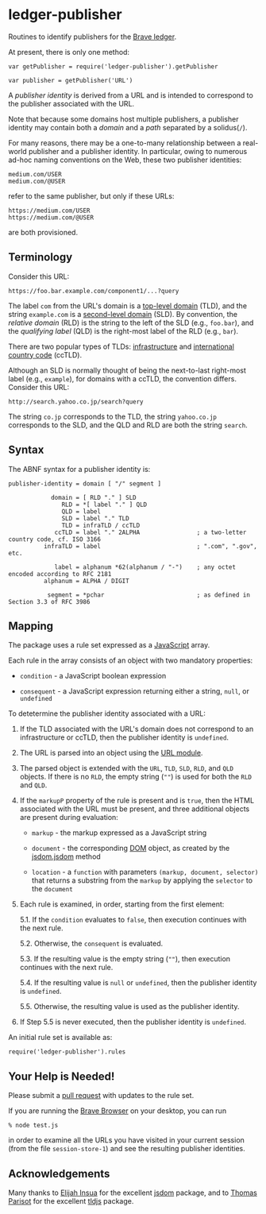 # ledger-publisher
Routines to identify publishers for the [Brave ledger](https://github.com/brave/ledger).

At present,
there is only one method:

    var getPublisher = require('ledger-publisher').getPublisher

    var publisher = getPublisher('URL')

A _publisher identity_ is derived from a URL and is intended to correspond to the publisher associated with the URL.

Note that because some domains host multiple publishers,
a publisher identity may contain both a _domain_ and a _path_ separated by a solidus(`/`).

For many reasons,
there may be a one-to-many relationship between a real-world publisher and a publisher identity.
In particular,
owing to numerous ad-hoc naming conventions on the Web,
these two publisher identities:

    medium.com/USER
    medium.com/@USER

refer to the same publisher,
but only if these URLs:

    https://medium.com/USER
    https://medium.com/@USER

are both provisioned.

## Terminology
Consider this URL:

    https://foo.bar.example.com/component1/...?query

The label `com` from the URL's domain is a [top-level domain](https://en.wikipedia.org/wiki/Top-level_domain) (TLD),
and the string `example.com` is a [second-level domain](https://en.wikipedia.org/wiki/Second-level_domain) (SLD).
By convention,
the _relative domain_ (RLD) is the string to the left of the SLD (e.g., `foo.bar`),
and the _qualifying label_ (QLD) is the right-most label of the RLD (e.g., `bar`).

There are two popular types of TLDs:
[infrastructure](https://en.wikipedia.org/wiki/Top-level_domain#Infrastructure_domain)
and [international country code](https://en.wikipedia.org/wiki/Internationalized_country_code_top-level_domain) (ccTLD).

Although an SLD is normally thought of being the next-to-last right-most label (e.g., `example`),
for domains with a ccTLD,
the convention differs.
Consider this URL:

    http://search.yahoo.co.jp/search?query

The string `co.jp` corresponds to the TLD, the string `yahoo.co.jp` corresponds to the SLD,
and the QLD and RLD are both the string `search`.

## Syntax
The ABNF syntax for a publisher identity is:

    publisher-identity = domain [ "/" segment ]

                domain = [ RLD "." ] SLD
                   RLD = *[ label "." ] QLD
                   QLD = label
                   SLD = label "." TLD
                   TLD = infraTLD / ccTLD
                 ccTLD = label "." 2ALPHA                ; a two-letter country code, cf. ISO 3166
              infraTLD = label                           ; ".com", ".gov", etc.

                 label = alphanum *62(alphanum / "-")    ; any octet encoded according to RFC 2181
              alphanum = ALPHA / DIGIT

               segment = *pchar                          ; as defined in Section 3.3 of RFC 3986

## Mapping
The package uses a rule set expressed as a [JavaScript](https://en.wikipedia.org/wiki/JavaScript) array.

Each rule in the array consists of an object with two mandatory properties:

* `condition` - a JavaScript boolean expression

* `consequent` - a JavaScript expression returning either a string, `null`, or `undefined`

To detetermine the publisher identity associated with a URL:

1. If the TLD associated with the URL's domain does not correspond to an infrastructure or ccTLD,
then the publisher identity is `undefined`.

2. The URL is parsed into an object using the [URL module](https://nodejs.org/api/url.html).

3. The parsed object is extended with the `URL`, `TLD`, `SLD`, `RLD`, and `QLD` objects.
If there is no `RLD`, the empty string (`""`) is used for both the `RLD` and `QLD`.

4. If the `markupP` property of the rule is present and is `true`,
then the HTML associated with the URL must be present,
and three additional objects are present during evaluation:

    * `markup` - the markup expressed as a JavaScript string

    * `document` - the corresponding [DOM](https://en.wikipedia.org/wiki/Document_Object_Model) object,
as created by the [jsdom.jsdom](https://github.com/tmpvar/jsdom) method

    * `location` - a `function` with parameters `(markup, document, selector)` that returns a substring from the `markup` by
applying the `selector` to the `document`

5. Each rule is examined, in order, starting from the first element:

    5.1. If the `condition` evaluates to `false`,
then execution continues with the next rule.

    5.2. Otherwise,
the `consequent` is evaluated.

    5.3. If the resulting value is the empty string (`""`),
then execution continues with the next rule.

    5.4. If the resulting value is `null` or `undefined`,
then the publisher identity is `undefined`.

    5.5. Otherwise,
the resulting value is used as the publisher identity.

6. If Step 5.5 is never executed,
then the publisher identity is `undefined`.

An initial rule set is available as:

    require('ledger-publisher').rules

## Your Help is Needed!
Please submit a [pull request](https://github.com/brave/ledger-publisher/pulls) with updates to the rule set.

If you are running the [Brave Browser](https://brave.com/downloads.html) on your desktop,
you can run

    % node test.js

in order to examine all the URLs you have visited in your current session (from the file `session-store-1`)
and see the resulting publisher identities.

## Acknowledgements
Many thanks to [Elijah Insua](https://github.com/tmpvar) for the excellent [jsdom](https://github.com/tmpvar/jsdom) package,
and to [Thomas Parisot](https://github.com/oncletom) for the excellent [tldjs](https://github.com/oncletom/tld.js) package.
